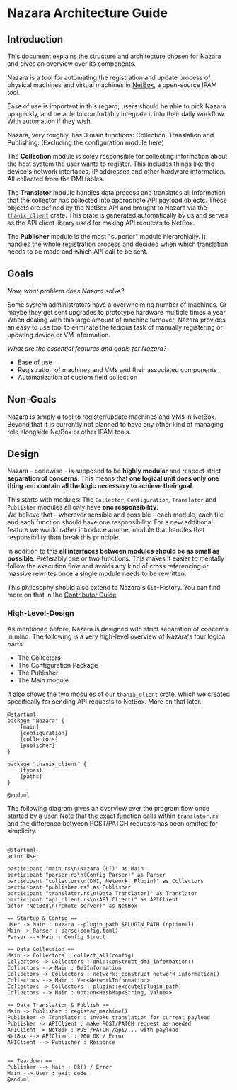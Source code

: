 # Nazara Architecture Guide

## Introduction

This document explains the structure and architecture chosen for Nazara and gives an overview over its components.

Nazara is a tool for automating the registration and update process of physical machines and virtual machines in
[NetBox](https://netboxlabs.com/docs/netbox/), a open-source IPAM tool.

Ease of use is important in this regard, users should be able to pick Nazara up quickly, and be able to comfortably
integrate it into their daily workflow. With automation if they wish.

Nazara, very roughly, has 3 main functions: Collection, Translation and Publishing. (Excluding the configuration
module here)

The **Collection** module is soley responsible for collecting information about the host system the user wants to register.
This includes things like the device's network interfaces, IP addresses and other hardware information. All collected from
the DMI tables.

The **Translator** module handles data process and translates all information that the collector has collected into appropriate
API payload objects. These objects are defined by the NetBox API and brought to Nazara via the [`thanix_client`](https://github.com/The-Nazara-Project/thanix_client)
crate. This crate is generated automatically by us and serves as the API client library used for making API requests to NetBox.

The **Publisher** module is the most "superior" module hierarchially. It handles the whole registration process and decided when 
which translation needs to be made and which API call to be sent.

## Goals

*Now, what problem does Nazara solve?*

Some system administrators have a overwhelming number of machines. Or maybe they get sent upgrades to prototype hardware multiple times
a year. When dealing with this large amount of machine turnover, Nazara provides an easy to use tool to eliminate the tedious task
of manually registering or updating device or VM information.

*What are the essential features and goals for Nazara?*

- Ease of use
- Registration of machines and VMs and their associated components
- Automatization of custom field collection

## Non-Goals

Nazara is simply a tool to register/update machines and VMs in NetBox. Beyond that it is currently not planned
to have any other kind of managing role alongside NetBox or other IPAM tools.

## Design

Nazara - codewise - is supposed to be **highly modular** and respect strict **separation of concerns**.
This means that **one logical unit does only one thing** and **contain all the logic necessary to achieve their goal**.

This starts with modules: The `Collector`, `Configuration`, `Translator` and `Publisher` modules all only have **one 
responsibility**.<br>
We believe that - wherever sensible and possible - each module, each file and each function should have one responsibility.
For a new additional feature we would rather introduce another module that handles that responsibility than break this principle.

In addition to this **all interfaces between modules should be as small as possible**. Preferably one or two functions.
This makes it easier to mentally follow the execution flow and avoids any kind of cross referencing or massive rewrites once
a single module needs to be rewritten.

This philosophy should also extend to Nazara's `Git`-History. You can find more on that in the
[Contributor Guide](../contributors/index.md).

### High-Level-Design

As mentioned before, Nazara is designed with strict separation of concerns in mind.
The following is a very high-level overview of Nazara's four logical parts:

- The Collectors
- The Configuration Package
- The Publisher
- The Main module

It also shows the two modules of our `thanix_client` crate, which we created specifically
for sending API requests to NetBox. More on that later.

```plantuml
@startuml
package "Nazara" {
    [main]
    [configuration]
    [collectors]
    [publisher]
}

package "thanix_client" {
    [types]
    [paths]
}

@enduml
```

The following diagram gives an overview over the program flow once started by a user.
Note that the exact function calls within `translator.rs` and the difference between POST/PATCH
requests has been omitted for simplicity.

```plantuml

@startuml
actor User

participant "main.rs\n(Nazara CLI)" as Main
participant "parser.rs\n(Config Parser)" as Parser
participant "collectors\n(DMI, Network, Plugin)" as Collectors
participant "publisher.rs" as Publisher
participant "translator.rs\n(Data Translator)" as Translator
participant "api_client.rs\n(API Client)" as APIClient
actor "NetBox\n(remote server)" as NetBox

== Startup & Config ==
User -> Main : nazara --plugin_path $PLUGIN_PATH (optional)
Main -> Parser : parse(config.toml)
Parser --> Main : Config Struct

== Data Collection ==
Main -> Collectors : collect_all(config)
Collectors -> Collectors : dmi::construct_dmi_information()
Collectors --> Main : DmiInformation
Collectors -> Collectors : network::construct_network_information()
Collectors --> Main : Vec<NetworkInformation>
Collectors -> Collectors : plugin::execute(plugin_path)
Collectors --> Main : Option<HashMap<String, Value>>

== Data Translation & Publish ==
Main -> Publisher : register_machine()
Publisher -> Translator : invoke translation for current payload
Publisher -> APIClient : make POST/PATCH request as needed
APIClient -> NetBox : POST/PATCH /api/... with payload
NetBox --> APIClient : 200 OK / Error
APIClient --> Publisher : Response


== Teardown ==
Publisher --> Main : Ok() / Error 
Main --> User : exit code
@enduml

```

